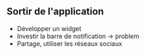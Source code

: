 ## Sortir de l'application

- Développer un widget
- Investir la barre de notification -> problem
- Partage, utiliser les réseaux sociaux